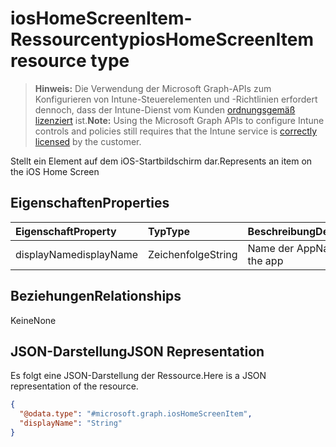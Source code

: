 # <a name="ioshomescreenitem-resource-type"></a><span data-ttu-id="d4ab6-101">iosHomeScreenItem-Ressourcentyp</span><span class="sxs-lookup"><span data-stu-id="d4ab6-101">iosHomeScreenItem resource type</span></span>

> <span data-ttu-id="d4ab6-102">**Hinweis:** Die Verwendung der Microsoft Graph-APIs zum Konfigurieren von Intune-Steuerelementen und -Richtlinien erfordert dennoch, dass der Intune-Dienst vom Kunden [ordnungsgemäß lizenziert](https://go.microsoft.com/fwlink/?linkid=839381) ist.</span><span class="sxs-lookup"><span data-stu-id="d4ab6-102">**Note:** Using the Microsoft Graph APIs to configure Intune controls and policies still requires that the Intune service is [correctly licensed](https://go.microsoft.com/fwlink/?linkid=839381) by the customer.</span></span>

<span data-ttu-id="d4ab6-103">Stellt ein Element auf dem iOS-Startbildschirm dar.</span><span class="sxs-lookup"><span data-stu-id="d4ab6-103">Represents an item on the iOS Home Screen</span></span>
## <a name="properties"></a><span data-ttu-id="d4ab6-104">Eigenschaften</span><span class="sxs-lookup"><span data-stu-id="d4ab6-104">Properties</span></span>
|<span data-ttu-id="d4ab6-105">Eigenschaft</span><span class="sxs-lookup"><span data-stu-id="d4ab6-105">Property</span></span>|<span data-ttu-id="d4ab6-106">Typ</span><span class="sxs-lookup"><span data-stu-id="d4ab6-106">Type</span></span>|<span data-ttu-id="d4ab6-107">Beschreibung</span><span class="sxs-lookup"><span data-stu-id="d4ab6-107">Description</span></span>|
|:---|:---|:---|
|<span data-ttu-id="d4ab6-108">displayName</span><span class="sxs-lookup"><span data-stu-id="d4ab6-108">displayName</span></span>|<span data-ttu-id="d4ab6-109">Zeichenfolge</span><span class="sxs-lookup"><span data-stu-id="d4ab6-109">String</span></span>|<span data-ttu-id="d4ab6-110">Name der App</span><span class="sxs-lookup"><span data-stu-id="d4ab6-110">Name of the app</span></span>|

## <a name="relationships"></a><span data-ttu-id="d4ab6-111">Beziehungen</span><span class="sxs-lookup"><span data-stu-id="d4ab6-111">Relationships</span></span>
<span data-ttu-id="d4ab6-112">Keine</span><span class="sxs-lookup"><span data-stu-id="d4ab6-112">None</span></span>
## <a name="json-representation"></a><span data-ttu-id="d4ab6-113">JSON-Darstellung</span><span class="sxs-lookup"><span data-stu-id="d4ab6-113">JSON Representation</span></span>
<span data-ttu-id="d4ab6-114">Es folgt eine JSON-Darstellung der Ressource.</span><span class="sxs-lookup"><span data-stu-id="d4ab6-114">Here is a JSON representation of the resource.</span></span>
<!--{
  "blockType": "resource",
  "@odata.type": "microsoft.graph.iosHomeScreenItem"
}-->
``` json
{
  "@odata.type": "#microsoft.graph.iosHomeScreenItem",
  "displayName": "String"
}
```








